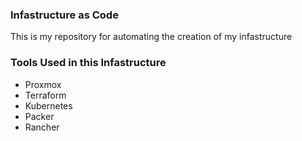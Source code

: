 ### Infastructure as Code
This is my repository for automating the creation of my infastructure

### Tools Used in this Infastructure
* Proxmox
* Terraform
* Kubernetes
* Packer
* Rancher
